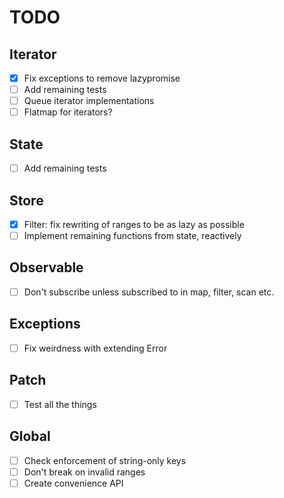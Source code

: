 # TODO

## Iterator
- [x] Fix exceptions to remove lazypromise
- [ ] Add remaining tests
- [ ] Queue iterator implementations
- [ ] Flatmap for iterators?

## State
- [ ] Add remaining tests

## Store
- [x] Filter: fix rewriting of ranges to be as lazy as possible
- [ ] Implement remaining functions from state, reactively

## Observable
- [ ] Don't subscribe unless subscribed to in map, filter, scan etc.

## Exceptions
- [ ] Fix weirdness with extending Error

## Patch
- [ ] Test all the things

## Global
- [ ] Check enforcement of string-only keys
- [ ] Don't break on invalid ranges
- [ ] Create convenience API
